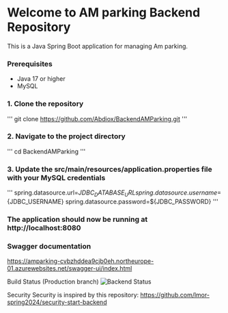 # Welcome to AM parking Backend Repository 
This is a Java Spring Boot application for managing Am parking.


### Prerequisites
- Java 17 or higher
- MySQL


### 1. Clone the repository 
'''
git clone https://github.com/Abdiox/BackendAMParking.git
'''
### 2. Navigate to the project directory
'''
cd BackendAMParking
'''
### 3. Update the src/main/resources/application.properties file with your MySQL credentials
'''
spring.datasource.url=${JDBC_DATABASE_URL}
spring.datasource.username=${JDBC_USERNAME}
spring.datasource.password=${JDBC_PASSWORD}
'''

### The application should now be running at http://localhost:8080


### Swagger documentation
https://amparking-cvbzhddea9cjb0eh.northeurope-01.azurewebsites.net/swagger-ui/index.html

Build Status (Production branch)
![Backend Status](https://img.shields.io/website?url=https://amparking-cvbzhddea9cjb0eh.northeurope-01.azurewebsites.net)


Security
Security is inspired by this repository:
https://github.com/lmor-spring2024/security-start-backend
